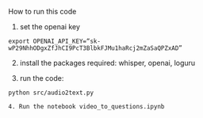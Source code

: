 How to run this code

1. set the openai key
```
export OPENAI_API_KEY=“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”
```

2. install the packages required: whisper, openai, loguru

3. run the code:
```
python src/audio2text.py

4. Run the notebook video_to_questions.ipynb 
```
